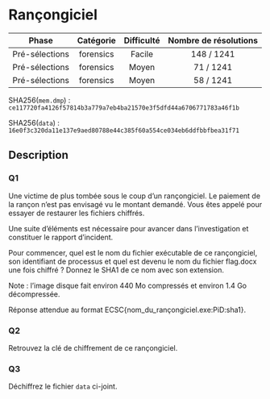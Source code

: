 # Rançongiciel

| Phase          | Catégorie  |    Difficulté  | Nombre de résolutions |
|:--------------:|:----------:|:--------------:|:---------------------:|
| Pré-sélections | forensics  |     Facile     |            148 / 1241 |
| Pré-sélections | forensics  |     Moyen      |             71 / 1241 |
| Pré-sélections | forensics  |     Moyen      |             58 / 1241 |

SHA256(`mem.dmp`) : `ce117720fa4126f57814b3a779a7eb4ba21570e3f5dfd44a6706771783a46f1b` 

SHA256(`data`) : `16e0f3c320da11e137e9aed80788e44c385f60a554ce034eb6ddfbbfbea31f71`  

## Description

### Q1

Une victime de plus tombée sous le coup d’un rançongiciel. Le paiement de la rançon n’est pas envisagé vu le montant demandé. Vous êtes appelé pour essayer de restaurer les fichiers chiffrés.

Une suite d’éléments est nécessaire pour avancer dans l’investigation et constituer le rapport d’incident.

Pour commencer, quel est le nom du fichier exécutable de ce rançongiciel, son identifiant de processus et quel est devenu le nom du fichier flag.docx une fois chiffré ? Donnez le SHA1 de ce nom avec son extension.

Note : l’image disque fait environ 440 Mo compressés et environ 1.4 Go décompressée. 

Réponse attendue au format ECSC{nom_du_rançongiciel.exe:PiD:sha1}.

### Q2

Retrouvez la clé de chiffrement de ce rançongiciel.

### Q3

Déchiffrez le fichier `data` ci-joint.
